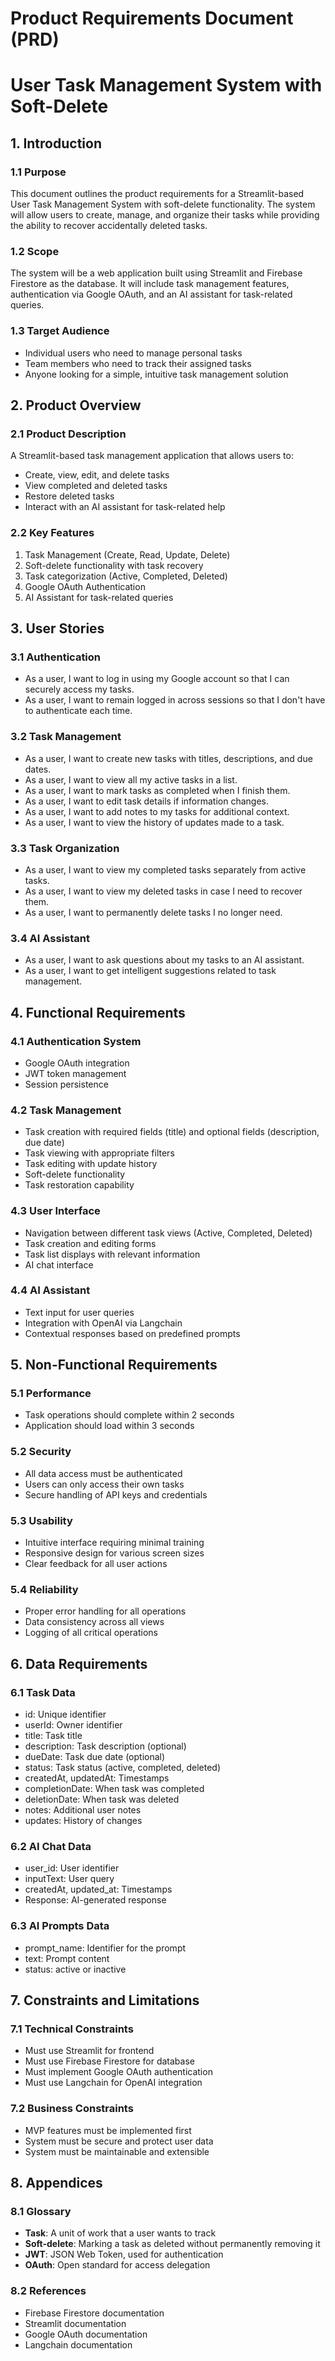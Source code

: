# Product Requirements Document (PRD)
# User Task Management System with Soft-Delete

## 1. Introduction

### 1.1 Purpose
This document outlines the product requirements for a Streamlit-based User Task Management System with soft-delete functionality. The system will allow users to create, manage, and organize their tasks while providing the ability to recover accidentally deleted tasks.

### 1.2 Scope
The system will be a web application built using Streamlit and Firebase Firestore as the database. It will include task management features, authentication via Google OAuth, and an AI assistant for task-related queries.

### 1.3 Target Audience
- Individual users who need to manage personal tasks
- Team members who need to track their assigned tasks
- Anyone looking for a simple, intuitive task management solution

## 2. Product Overview

### 2.1 Product Description
A Streamlit-based task management application that allows users to:
- Create, view, edit, and delete tasks
- View completed and deleted tasks
- Restore deleted tasks
- Interact with an AI assistant for task-related help

### 2.2 Key Features
1. Task Management (Create, Read, Update, Delete)
2. Soft-delete functionality with task recovery
3. Task categorization (Active, Completed, Deleted)
4. Google OAuth Authentication
5. AI Assistant for task-related queries

## 3. User Stories

### 3.1 Authentication
- As a user, I want to log in using my Google account so that I can securely access my tasks.
- As a user, I want to remain logged in across sessions so that I don't have to authenticate each time.

### 3.2 Task Management
- As a user, I want to create new tasks with titles, descriptions, and due dates.
- As a user, I want to view all my active tasks in a list.
- As a user, I want to mark tasks as completed when I finish them.
- As a user, I want to edit task details if information changes.
- As a user, I want to add notes to my tasks for additional context.
- As a user, I want to view the history of updates made to a task.

### 3.3 Task Organization
- As a user, I want to view my completed tasks separately from active tasks.
- As a user, I want to view my deleted tasks in case I need to recover them.
- As a user, I want to permanently delete tasks I no longer need.

### 3.4 AI Assistant
- As a user, I want to ask questions about my tasks to an AI assistant.
- As a user, I want to get intelligent suggestions related to task management.

## 4. Functional Requirements

### 4.1 Authentication System
- Google OAuth integration
- JWT token management
- Session persistence

### 4.2 Task Management
- Task creation with required fields (title) and optional fields (description, due date)
- Task viewing with appropriate filters
- Task editing with update history
- Soft-delete functionality
- Task restoration capability

### 4.3 User Interface
- Navigation between different task views (Active, Completed, Deleted)
- Task creation and editing forms
- Task list displays with relevant information
- AI chat interface

### 4.4 AI Assistant
- Text input for user queries
- Integration with OpenAI via Langchain
- Contextual responses based on predefined prompts

## 5. Non-Functional Requirements

### 5.1 Performance
- Task operations should complete within 2 seconds
- Application should load within 3 seconds

### 5.2 Security
- All data access must be authenticated
- Users can only access their own tasks
- Secure handling of API keys and credentials

### 5.3 Usability
- Intuitive interface requiring minimal training
- Responsive design for various screen sizes
- Clear feedback for all user actions

### 5.4 Reliability
- Proper error handling for all operations
- Data consistency across all views
- Logging of all critical operations

## 6. Data Requirements

### 6.1 Task Data
- id: Unique identifier
- userId: Owner identifier
- title: Task title
- description: Task description (optional)
- dueDate: Task due date (optional)
- status: Task status (active, completed, deleted)
- createdAt, updatedAt: Timestamps
- completionDate: When task was completed
- deletionDate: When task was deleted
- notes: Additional user notes
- updates: History of changes

### 6.2 AI Chat Data
- user_id: User identifier
- inputText: User query
- createdAt, updated_at: Timestamps
- Response: AI-generated response

### 6.3 AI Prompts Data
- prompt_name: Identifier for the prompt
- text: Prompt content
- status: active or inactive

## 7. Constraints and Limitations

### 7.1 Technical Constraints
- Must use Streamlit for frontend
- Must use Firebase Firestore for database
- Must implement Google OAuth authentication
- Must use Langchain for OpenAI integration

### 7.2 Business Constraints
- MVP features must be implemented first
- System must be secure and protect user data
- System must be maintainable and extensible

## 8. Appendices

### 8.1 Glossary
- **Task**: A unit of work that a user wants to track
- **Soft-delete**: Marking a task as deleted without permanently removing it
- **JWT**: JSON Web Token, used for authentication
- **OAuth**: Open standard for access delegation

### 8.2 References
- Firebase Firestore documentation
- Streamlit documentation
- Google OAuth documentation
- Langchain documentation
